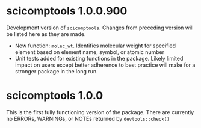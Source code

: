 # scicomptools 1.0.0.900

Development version of `scicomptools`. Changes from preceding version will be listed here as they are made.

- New function: `molec_wt`. Identifies molecular weight for specified element based on element name, symbol, or atomic number
- Unit tests added for existing functions in the package. Likely limited impact on users except better adherence to best practice will make for a stronger package in the long run.

# scicomptools 1.0.0

This is the first fully functioning version of the package. There are currently no ERRORs, WARNINGs, or NOTEs returned by `devtools::check()`
